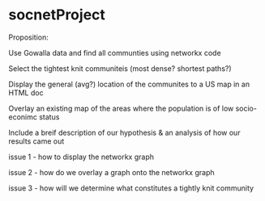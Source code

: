 # socnetProject

Proposition:


Use Gowalla data and find all communties using networkx code

Select the tightest knit communiteis (most dense? shortest paths?)

Display the general (avg?) location of the communites to a US map in an HTML doc

Overlay an existing map of the areas where the population is of low socio-econimc status

Include a breif description of our hypothesis & an analysis of how our results came out



  issue 1 - how to display the networkx graph
  
  issue 2 - how do we overlay a graph onto the networkx graph
  
  issue 3 - how will we determine what constitutes a tightly knit community
